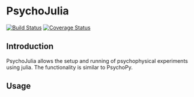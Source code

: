 # PsychoJulia
[![Build Status](https://travis-ci.org/grero/PsychoJulia.jl.svg?branch=master)](https://travis-ci.org/grero/PsychoJulia.jl)
[![Coverage Status](https://coveralls.io/repos/github/grero/PsychoJulia.jl/badge.svg?branch=master)](https://coveralls.io/github/grero/PsychoJulia.jl?branch=master)
## Introduction
PsychoJulia allows the setup and running of psychophysical experiments using julia. The functionality is similar to PsychoPy.
## Usage
